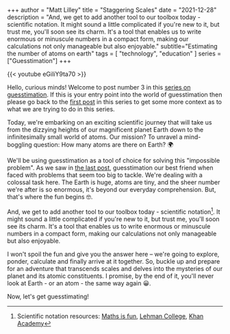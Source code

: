 +++
author = "Matt Lilley"
title = "Staggering Scales"
date = "2021-12-28"
description = "And, we get to add another tool to our toolbox today - scientific notation. It might sound a little complicated if you're new to it, but trust me, you'll soon see its charm. It's a tool that enables us to write enormous or minuscule numbers in a compact form, making our calculations not only manageable but also enjoyable."
subtitle="Estimating the number of atoms on earth"
tags = [
    "technology",
    "education"
]
series = ["Guesstimation"]
+++

{{< youtube eGiIiY9ta70 >}}


Hello, curious minds! Welcome to post number 3 in this [series on guesstimation](/series/guesstimation). If this is your entry point into the world of guesstimation then please go back to the [first post](/posts/what-is-guesstimation) in this series to get some more context as to what we are trying to do in this series.

Today, we're embarking on an exciting scientific journey that will take us from the dizzying heights of our magnificent planet Earth down to the infinitesimally small world of atoms. Our mission? To unravel a mind-boggling question: How many atoms are there on Earth? 🌍

We'll be using guesstimation as a tool of choice for solving this "impossible problem". As we saw in [the last post](/posts/guesstimating-the-earth), guesstimation our best friend when faced with problems that seem too big to tackle. We're dealing with a colossal task here. The Earth is huge, atoms are tiny, and the sheer number we're after is so enormous, it's beyond our everyday comprehension. But, that's where the fun begins 🤓.

And, we get to add another tool to our toolbox today - scientific notation[^1]. It might sound a little complicated if you're new to it, but trust me, you'll soon see its charm. It's a tool that enables us to write enormous or minuscule numbers in a compact form, making our calculations not only manageable but also enjoyable.

I won't spoil the fun and give you the answer here – we're going to explore, ponder, calculate and finally arrive at it together. So, buckle up and prepare for an adventure that transcends scales and delves into the mysteries of our planet and its atomic constituents. I promise, by the end of it, you'll never look at Earth - or an atom - the same way again 😀.

Now, let's get guesstimating!


[^1]: Scientific notation resources: [Maths is fun](https://www.mathsisfun.com/numbers/scientific-notation.html), [Lehman College](https://www.lehman.edu/faculty/anchordoqui/Scientific_Notation.pdf), [Khan Academy](https://www.khanacademy.org/math/cc-eighth-grade-math/cc-8th-numbers-operations/cc-8th-scientific-notation/a/scientific-notation-review)
